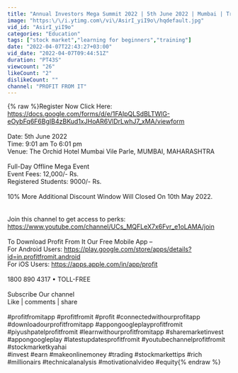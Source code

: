 ```yaml
---
title: "Annual Investors Mega Summit 2022 | 5th June 2022 | Mumbai | Trailer"
image: "https:\/\/i.ytimg.com\/vi\/AsirI_yiI9o\/hqdefault.jpg"
vid_id: "AsirI_yiI9o"
categories: "Education"
tags: ["stock market","learning for beginners","training"]
date: "2022-04-07T22:43:27+03:00"
vid_date: "2022-04-07T09:44:51Z"
duration: "PT43S"
viewcount: "26"
likeCount: "2"
dislikeCount: ""
channel: "PROFIT FROM IT"
---
```

{% raw %}Register Now Click Here: <a rel="nofollow" target="blank" href="https://docs.google.com/forms/d/e/1FAIpQLSdBLTWlG-eOybFq6F6BgIB4zBKud1xJHoAR6VlDrLwhJ7_xMA/viewform">https://docs.google.com/forms/d/e/1FAIpQLSdBLTWlG-eOybFq6F6BgIB4zBKud1xJHoAR6VlDrLwhJ7_xMA/viewform</a> <br /><br />Date: 5th June 2022<br />Time: 9:01 am To 6:01 pm<br />Venue: The Orchid Hotel Mumbai Vile Parle, MUMBAI, MAHARASHTRA<br /><br />Full-Day Offline Mega Event<br />Event Fees: 12,000/- Rs.<br />Registered Students: 9000/- Rs. <br /><br />10% More Additional Discount Window Will Closed On 10th May 2022.<br /><br /><br />Join this channel to get access to perks:<br /><a rel="nofollow" target="blank" href="https://www.youtube.com/channel/UCs_MQFLeX7x6Fvr_e1oLAMA/join">https://www.youtube.com/channel/UCs_MQFLeX7x6Fvr_e1oLAMA/join</a><br /><br />To Download Profit From It Our Free Mobile App –<br />For Android Users: <a rel="nofollow" target="blank" href="https://play.google.com/store/apps/details?id=in.profitfromit.android">https://play.google.com/store/apps/details?id=in.profitfromit.android</a> <br />For iOS Users: <a rel="nofollow" target="blank" href="https://apps.apple.com/in/app/profit">https://apps.apple.com/in/app/profit</a> <br /><br />1800 890 4317 • TOLL-FREE <br /><br />Subscribe Our channel <br />Like | comments | share <br /><br />#profitfromitapp #profitfromit #profit #connectedwithourprofitapp #downloadourprofitfromitapp #appongoogleplayprofitfromit #piyushpatelprofitfromit #learnwithourprofitfromitapp #sharemarketinvest #appongoogleplay #latestupdatesprofitfromit #youtubechannelprofitfromit<br />#stockmarketkyahai<br />#invest #earn #makeonlinemoney #trading #stockmarkettips #rich #millionairs #technicalanalysis #motivationalvideo #equity{% endraw %}
